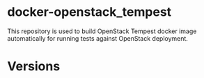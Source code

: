 # docker-openstack_tempest

This repository is used to build OpenStack Tempest docker image automatically for running tests against OpenStack deployment.


# Versions

